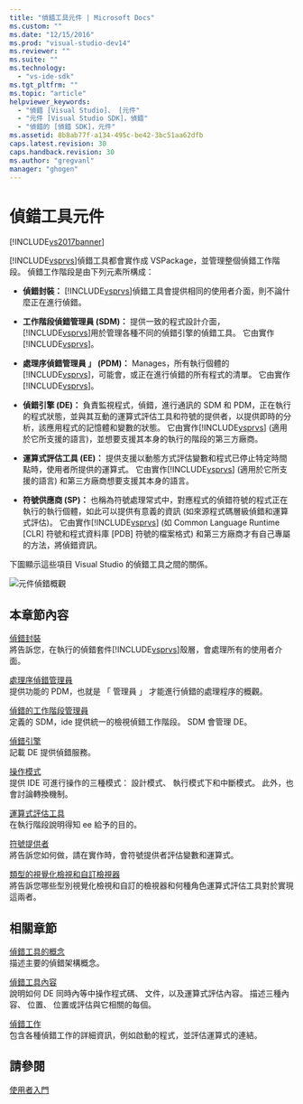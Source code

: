 ```yaml
---
title: "偵錯工具元件 | Microsoft Docs"
ms.custom: ""
ms.date: "12/15/2016"
ms.prod: "visual-studio-dev14"
ms.reviewer: ""
ms.suite: ""
ms.technology: 
  - "vs-ide-sdk"
ms.tgt_pltfrm: ""
ms.topic: "article"
helpviewer_keywords: 
  - "偵錯 [Visual Studio]、 [元件"
  - "元件 [Visual Studio SDK]，偵錯"
  - "偵錯的 [偵錯 SDK]，元件"
ms.assetid: 8b8ab77f-a134-495c-be42-3bc51aa62dfb
caps.latest.revision: 30
caps.handback.revision: 30
ms.author: "gregvanl"
manager: "ghogen"
---
```

# 偵錯工具元件
[!INCLUDE[vs2017banner](../../code-quality/includes/vs2017banner.md)]

[!INCLUDE[vsprvs](../../code-quality/includes/vsprvs_md.md)]偵錯工具都會實作成 VSPackage，並管理整個偵錯工作階段。  偵錯工作階段是由下列元素所構成：  
  
-   **偵錯封裝：** [!INCLUDE[vsprvs](../../code-quality/includes/vsprvs_md.md)]偵錯工具會提供相同的使用者介面，則不論什麼正在進行偵錯。  
  
-   **工作階段偵錯管理員 \(SDM\)：** 提供一致的程式設計介面， [!INCLUDE[vsprvs](../../code-quality/includes/vsprvs_md.md)]用於管理各種不同的偵錯引擎的偵錯工具。  它由實作[!INCLUDE[vsprvs](../../code-quality/includes/vsprvs_md.md)]。  
  
-   **處理序偵錯管理員 」 \(PDM\)：** Manages，所有執行個體的[!INCLUDE[vsprvs](../../code-quality/includes/vsprvs_md.md)]，可能會，或正在進行偵錯的所有程式的清單。  它由實作[!INCLUDE[vsprvs](../../code-quality/includes/vsprvs_md.md)]。  
  
-   **偵錯引擎 \(DE\)：** 負責監視程式，偵錯，進行通訊的 SDM 和 PDM，正在執行的程式狀態，並與其互動的運算式評估工具和符號的提供者，以提供即時的分析，該應用程式的記憶體和變數的狀態。  它由實作[!INCLUDE[vsprvs](../../code-quality/includes/vsprvs_md.md)] \(適用於它所支援的語言\)，並想要支援其本身的執行的階段的第三方廠商。  
  
-   **運算式評估工具 \(EE\)：** 提供支援以動態方式評估變數和程式已停止特定時間點時，使用者所提供的運算式。  它由實作[!INCLUDE[vsprvs](../../code-quality/includes/vsprvs_md.md)] \(適用於它所支援的語言\) 和第三方廠商想要支援其本身的語言。  
  
-   **符號供應商 \(SP\)：** 也稱為符號處理常式中，對應程式的偵錯符號的程式正在執行的執行個體，如此可以提供有意義的資訊 \(如來源程式碼層級偵錯和運算式評估\)。  它由實作[!INCLUDE[vsprvs](../../code-quality/includes/vsprvs_md.md)] \(如 Common Language Runtime \[CLR\] 符號和程式資料庫 \[PDB\] 符號的檔案格式\) 和第三方廠商才有自己專屬的方法，將偵錯資訊。  
  
 下圖顯示這些項目 Visual Studio 的偵錯工具之間的關係。  
  
 ![元件偵錯概觀](../../extensibility/debugger/media/dbugcompovrview.png "DBugCompOvrview")  
  
## 本章節內容  
 [偵錯封裝](../../extensibility/debugger/debug-package.md)  
 將告訴您，在執行的偵錯套件[!INCLUDE[vsprvs](../../code-quality/includes/vsprvs_md.md)]殼層，會處理所有的使用者介面。  
  
 [處理序偵錯管理員](../../extensibility/debugger/process-debug-manager.md)  
 提供功能的 PDM，也就是 「 管理員 」 才能進行偵錯的處理程序的概觀。  
  
 [偵錯的工作階段管理員](../../extensibility/debugger/session-debug-manager.md)  
 定義的 SDM，ide 提供統一的檢視偵錯工作階段。  SDM 會管理 DE。  
  
 [偵錯引擎](../../extensibility/debugger/debug-engine.md)  
 記載 DE 提供偵錯服務。  
  
 [操作模式](../../extensibility/debugger/operational-modes.md)  
 提供 IDE 可進行操作的三種模式： 設計模式、 執行模式下和中斷模式。  此外，也會討論轉換機制。  
  
 [運算式評估工具](../../extensibility/debugger/expression-evaluator.md)  
 在執行階段說明得知 ee 給予的目的。  
  
 [符號提供者](../../extensibility/debugger/symbol-provider.md)  
 將告訴您如何做，請在實作時，會符號提供者評估變數和運算式。  
  
 [類型的視覺化檢視和自訂檢視器](../../extensibility/debugger/type-visualizer-and-custom-viewer.md)  
 將告訴您哪些型別視覺化檢視和自訂的檢視器和何種角色運算式評估工具對於實現這兩者。  
  
## 相關章節  
 [偵錯工具的概念](../../extensibility/debugger/debugger-concepts.md)  
 描述主要的偵錯架構概念。  
  
 [偵錯工具內容](../../extensibility/debugger/debugger-contexts.md)  
 說明如何 DE 同時內等中操作程式碼、 文件，以及運算式評估內容。  描述三種內容、 位置、 位置或評估與它相關的每個。  
  
 [偵錯工作](../../extensibility/debugger/debugging-tasks.md)  
 包含各種偵錯工作的詳細資訊，例如啟動的程式，並評估運算式的連結。  
  
## 請參閱  
 [使用者入門](../../extensibility/debugger/getting-started-with-debugger-extensibility.md)